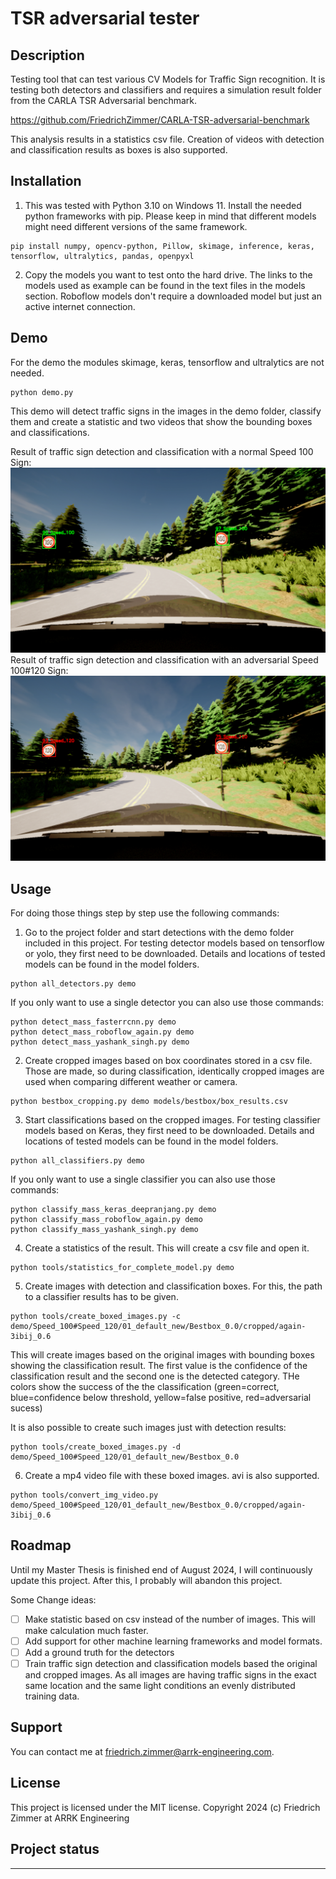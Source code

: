 # TSR adversarial tester

## Description
Testing tool that can test various CV Models for Traffic Sign recognition. It is testing both detectors and 
classifiers and requires a simulation result folder from the CARLA TSR Adversarial benchmark. 

https://github.com/FriedrichZimmer/CARLA-TSR-adversarial-benchmark

This analysis results in a statistics csv file. Creation of videos with detection and classification results as boxes is also supported.

## Installation
1. This was tested with Python 3.10 on Windows 11. Install the needed python frameworks with pip. Please keep in mind that different models might need different versions of the same framework.
```
pip install numpy, opencv-python, Pillow, skimage, inference, keras, tensorflow, ultralytics, pandas, openpyxl
```
2. Copy the models you want to test onto the hard drive. The links to the models used as example can be found in the text files in the models section. Roboflow models don't require a downloaded model but just an active internet connection. 

## Demo

For the demo the modules skimage, keras, tensorflow and ultralytics are not needed.
```
python demo.py
```
This demo will detect traffic signs in the images in the demo folder, classify them and create a statistic and two videos that show the bounding boxes and classifications.

Result of traffic sign detection and classification with a normal Speed 100 Sign:
![Speed_100](/demo/demo_image.png)
Result of traffic sign detection and classification with an adversarial Speed 100#120 Sign:
![Speed_100#120_Adversarial](/demo/demo_image_adv.png)

## Usage
For doing those things step by step use the following commands:


1. Go to the project folder and start detections with the demo folder included in this project. For testing detector models based on tensorflow or yolo, they first need to be downloaded. Details and locations of tested models can be found in the model folders.
```
python all_detectors.py demo
```
If you only want to use a single detector you can also use those commands:
```
python detect_mass_fasterrcnn.py demo
python detect_mass_roboflow_again.py demo
python detect_mass_yashank_singh.py demo
```

2. Create cropped images based on box coordinates stored in a csv file. Those are made, so during classification, identically cropped images are used when comparing different weather or camera. 
```
python bestbox_cropping.py demo models/bestbox/box_results.csv
```
3. Start classifications based on the cropped images. For testing classifier models based on Keras, they first need to be downloaded. Details and locations of tested models can be found in the model folders.

```
python all_classifiers.py demo
```
If you only want to use a single classifier you can also use those commands:
```
python classify_mass_keras_deepranjang.py demo
python classify_mass_roboflow_again.py demo
python classify_mass_yashank_singh.py demo
```
4. Create a statistics of the result. This will create a csv file and open it.
```
python tools/statistics_for_complete_model.py demo
```
5. Create images with detection and classification boxes. For this, the path to a classifier results has to be given. 
```
python tools/create_boxed_images.py -c demo/Speed_100#Speed_120/01_default_new/Bestbox_0.0/cropped/again-3ibij_0.6
```
This will create images based on the original images with bounding boxes showing the classification result. The first value is the confidence of the classification result and the second one is the detected category.
THe colors show the success of the the classification (green=correct, blue=confidence below threshold, yellow=false positive, red=adversarial sucess)

It is also possible to create such images just with detection results:
```
python tools/create_boxed_images.py -d demo/Speed_100#Speed_120/01_default_new/Bestbox_0.0
```

6. Create a mp4 video file with these boxed images. avi is also supported.
```
python tools/convert_img_video.py demo/Speed_100#Speed_120/01_default_new/Bestbox_0.0/cropped/again-3ibij_0.6
```

## Roadmap
Until my Master Thesis is finished end of August 2024, I will continuously update this project. After this, I probably will abandon this project.

Some Change ideas:
-[ ] Make statistic based on csv instead of the number of images. This will make calculation much faster.
-[ ] Add support for other machine learning frameworks and model formats.
-[ ] Add a ground truth for the detectors
-[ ] Train traffic sign detection and classification models based the original and cropped images. As all images are having traffic signs in the exact same location and the same light conditions an evenly distributed training data.

## Support
You can contact me at friedrich.zimmer@arrk-engineering.com.

## License
This project is licensed under the MIT license.
Copyright 2024 (c) Friedrich Zimmer at ARRK Engineering

## Project status


***
